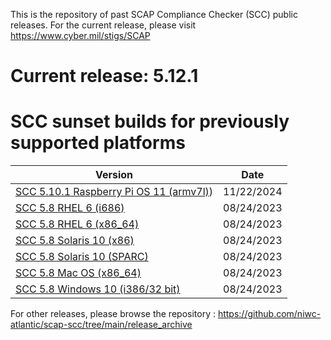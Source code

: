 This is the repository of past SCAP Compliance Checker (SCC) public releases.   For the current release, please visit https://www.cyber.mil/stigs/SCAP

 # Current release: 5.12.1

  # SCC sunset builds for previously supported platforms

| Version    |   Date | 
| --------------------- |  ----------- | 
| [SCC 5.10.1 Raspberry Pi OS 11 (armv7l)](https://media.githubusercontent.com/media/niwc-atlantic/scap-scc/refs/heads/main/release_archive/SCC_5.10.1/scc-5.10.1_raspbian11_armv7l-32_bundle.zip)) | 11/22/2024|
| [SCC 5.8 RHEL 6 (i686)](https://media.githubusercontent.com/media/niwc-atlantic/scap-scc/refs/heads/main/release_archive/SCC_5.8/scc-5.8_rhel6_i686_bundle.zip) | 08/24/2023|
| [SCC 5.8 RHEL 6 (x86_64)](https://media.githubusercontent.com/media/niwc-atlantic/scap-scc/refs/heads/main/release_archive/SCC_5.8/scc-5.8_rhel6_x86_64_bundle.zip) | 08/24/2023|
| [SCC 5.8 Solaris 10 (x86)](https://media.githubusercontent.com/media/niwc-atlantic/scap-scc/refs/heads/main/release_archive/SCC_5.8/scc-5.8_solaris10_i386_bundle.zip) | 08/24/2023|
| [SCC 5.8 Solaris 10 (SPARC)](https://media.githubusercontent.com/media/niwc-atlantic/scap-scc/refs/heads/main/release_archive/SCC_5.8/scc-5.8_solaris10_sparc_bundle.zip) | 08/24/2023|
| [SCC 5.8 Mac OS (x86_64)](https://media.githubusercontent.com/media/niwc-atlantic/scap-scc/refs/heads/main/release_archive/SCC_5.8/scc-5.8_macosx10_x86_64_bundle.zip) | 08/24/2023|
| [SCC 5.8 Windows 10 (i386/32 bit)](https://github.com/niwc-atlantic/scap-scc/blob/main/release_archive/SCC_5.8/scc-5.8_Windows_bundle.zip) | 08/24/2023|

For other releases, please browse the repository : https://github.com/niwc-atlantic/scap-scc/tree/main/release_archive




